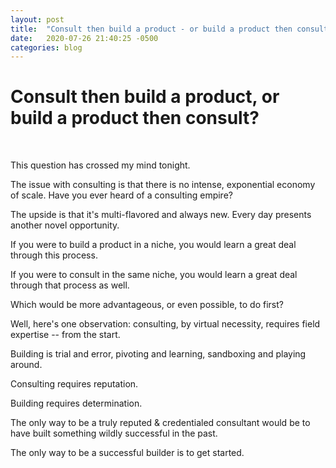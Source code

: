 ```yaml
---
layout: post
title:  "Consult then build a product - or build a product then consult?"
date:   2020-07-26 21:40:25 -0500
categories: blog
---
```

# Consult then build a product, or build a product then consult? 
&nbsp;

This question has crossed my mind tonight.
&nbsp;

The issue with consulting is that there is no intense, exponential economy of scale. Have you ever heard of a consulting empire? 
&nbsp;

The upside is that it's multi-flavored and always new. Every day presents another novel opportunity.
&nbsp;

If you were to build a product in a niche, you would learn a great deal through this process.
&nbsp;

If you were to consult in the same niche, you would learn a great deal through that process as well.
&nbsp;

Which would be more advantageous, or even possible, to do first?
&nbsp;

Well, here's one observation: consulting, by virtual necessity, requires field expertise -- from the start.
&nbsp;

Building is trial and error, pivoting and learning, sandboxing and playing around.
&nbsp;

Consulting requires reputation.
&nbsp;

Building requires determination.
&nbsp;

The only way to be a truly reputed & credentialed consultant would be to have built something wildly successful in the past.
&nbsp;

The only way to be a successful builder is to get started.
&nbsp;

